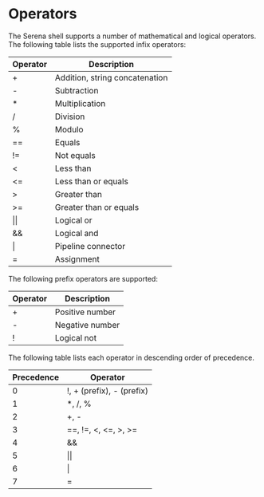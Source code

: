 # Operators

The Serena shell supports a number of mathematical and logical operators. The following table lists the supported infix operators:

| Operator | Description |
|----------|-------------|
| +        | Addition, string concatenation |
| -        | Subtraction |
| *        | Multiplication |
| /        | Division |
| %        | Modulo |
| ==       | Equals |
| !=       | Not equals |
| <        | Less than |
| <=       | Less than or equals |
| >        | Greater than |
| >=       | Greater than or equals |
| &#124;&#124; | Logical or |
| &&       | Logical and |
| &#124;   | Pipeline connector |
| =        | Assignment |


The following prefix operators are supported:

| Operator | Description |
|----------|-------------|
| +        | Positive number |
| -        | Negative number |
| !        | Logical not |


The following table lists each operator in descending order of precedence.

| Precedence | Operator |
|----------|-------------|
| 0        | !, + (prefix), - (prefix) |
| 1        | *, /, % |
| 2        | +, - |
| 3        | ==, !=, <, <=, >, >= |
| 4        | && |
| 5        | &#124;&#124; |
| 6        | &#124; |
| 7        | = |

